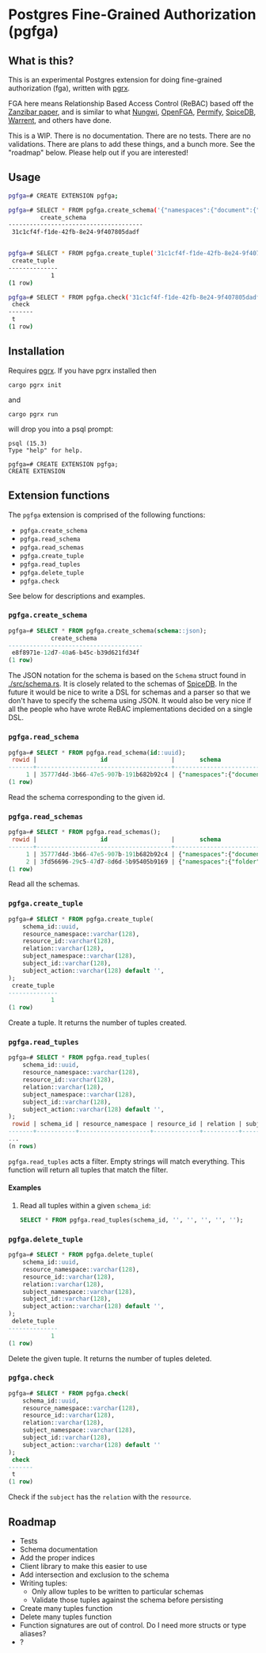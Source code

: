 # Postgres Fine-Grained Authorization (pgfga)

## What is this?

This is an experimental Postgres extension for doing fine-grained authorization
(fga), written with [pgrx](https://github.com/pgcentralfoundation/pgrx).

FGA here means Relationship Based Access Control (ReBAC) based off the
[Zanzibar paper](https://research.google/pubs/pub48190/), and is similar to what
[Nungwi](https://github.com/craigpastro/nungwi),
[OpenFGA](https://github.com/openfga/openfga),
[Permify](https://github.com/Permify/permify),
[SpiceDB](https://github.com/authzed/spicedb),
[Warrent](https://github.com/warrant-dev/warrant), and others have done.

This is a WIP. There is no documentation. There are no tests. There are no
validations. There are plans to add these things, and a bunch more. See the
"roadmap" below. Please help out if you are interested!

## Usage

```bash
pgfga=# CREATE EXTENSION pgfga;

pgfga=# SELECT * FROM pgfga.create_schema('{"namespaces":{"document":{"relations":{"viewer":[{"namespace":"user"}]},"permissions":{"can_view":{"union":[{"computedUserset":"viewer"},{"tupleToUserset":["parent","can_view"]}]}}},"user":{"relations":{},"permissions":{}}}}');
         create_schema          
--------------------------------------
 31c1cf4f-f1de-42fb-8e24-9f407805dadf


pgfga=# SELECT * FROM pgfga.create_tuple('31c1cf4f-f1de-42fb-8e24-9f407805dadf', 'document', '1', 'viewer', 'user', 'anya', '');
 create_tuple 
--------------
            1
(1 row)

pgfga=# SELECT * FROM pgfga.check('31c1cf4f-f1de-42fb-8e24-9f407805dadf', 'document', '1', 'viewer', 'user', 'anya', '');
 check 
-------
 t
(1 row)
```

## Installation

Requires [pgrx](https://github.com/pgcentralfoundation/pgrx). If you have pgrx
installed then

```
cargo pgrx init
```

and

```
cargo pgrx run
```

will drop you into a psql prompt:

```
psql (15.3)
Type "help" for help.

pgfga=# CREATE EXTENSION pgfga;
CREATE EXTENSION
```

## Extension functions

The `pgfga` extension is comprised of the following functions:

- `pgfga.create_schema`
- `pgfga.read_schema`
- `pgfga.read_schemas`
- `pgfga.create_tuple`
- `pgfga.read_tuples`
- `pgfga.delete_tuple`
- `pgfga.check`

See below for descriptions and examples.

### `pgfga.create_schema`

```sql
pgfga=# SELECT * FROM pgfga.create_schema(schema::json);
            create_schema             
--------------------------------------
 e8f8971e-12d7-40a6-b45c-b39d621fd34f
(1 row)
```

The JSON notation for the schema is based on the `Schema` struct found in
[./src/schema.rs](./src/schema.rs). It is closely related to the schemas of
[SpiceDB](https://github.com/authzed/spicedb). In the future it would be nice to
write a DSL for schemas and a parser so that we don't have to specify the schema
using JSON. It would also be very nice if all the people who have wrote ReBAC
implementations decided on a single DSL.

### `pgfga.read_schema`

```sql
pgfga=# SELECT * FROM pgfga.read_schema(id::uuid);
 rowid |                  id                  |       schema                       |          created_at           
-------+--------------------------------------+------------------------------------+-------------------------------
     1 | 35777d4d-3b66-47e5-907b-191b682b92c4 | {"namespaces":{"document":{...}}}" | 2023-09-17 09:40:00.897494-07
(1 row)
```

Read the schema corresponding to the given id.

### `pgfga.read_schemas`

```sql
pgfga=# SELECT * FROM pgfga.read_schemas();
 rowid |                  id                  |       schema                       |          created_at           
-------+--------------------------------------+------------------------------------+-------------------------------
     1 | 35777d4d-3b66-47e5-907b-191b682b92c4 | {"namespaces":{"document":{...}}}" | 2023-09-17 09:40:00.897494-07
     2 | 3fd56696-29c5-47d7-8d6d-5b95405b9169 | {"namespaces":{"folder":{...}}}"   | 2023-09-17 09:45:11.504819-07
(1 row)
```

Read all the schemas.

### `pgfga.create_tuple`

```sql
pgfga=# SELECT * FROM pgfga.create_tuple(
    schema_id::uuid,
    resource_namespace::varchar(128),
    resource_id::varchar(128),
    relation::varchar(128),
    subject_namespace::varchar(128),
    subject_id::varchar(128),
    subject_action::varchar(128) default '',
);
 create_tuple 
--------------
            1
(1 row)
```

Create a tuple. It returns the number of tuples created.

### `pgfga.read_tuples`

```sql
pgfga=# SELECT * FROM pgfga.read_tuples(
    schema_id::uuid,
    resource_namespace::varchar(128),
    resource_id::varchar(128),
    relation::varchar(128),
    subject_namespace::varchar(128),
    subject_id::varchar(128),
    subject_action::varchar(128) default '',
);
 rowid | schema_id | resource_namespace | resource_id | relation | subject_namespace | subject_id | subject_action 
-------+-----------+--------------------+-------------+----------+-------------------+------------+----------------
...
(n rows)
```

`pgfga.read_tuples` acts a filter. Empty strings will match everything. This
function will return all tuples that match the filter.

#### Examples

1. Read all tuples within a given `schema_id`:

   ```sql
   SELECT * FROM pgfga.read_tuples(schema_id, '', '', '', '', '');
   ```

### `pgfga.delete_tuple`

```sql
pgfga=# SELECT * FROM pgfga.delete_tuple(
    schema_id::uuid,
    resource_namespace::varchar(128),
    resource_id::varchar(128),
    relation::varchar(128),
    subject_namespace::varchar(128),
    subject_id::varchar(128),
    subject_action::varchar(128) default '',
);
 delete_tuple 
--------------
            1
(1 row)
```

Delete the given tuple. It returns the number of tuples deleted.

### `pgfga.check`

```sql
pgfga=# SELECT * FROM pgfga.check(
    schema_id::uuid,
    resource_namespace::varchar(128),
    resource_id::varchar(128),
    relation::varchar(128),
    subject_namespace::varchar(128),
    subject_id::varchar(128),
    subject_action::varchar(128) default ''
);
 check 
-------
 t
(1 row)
```

Check if the `subject` has the `relation` with the `resource`.

## Roadmap

- Tests
- Schema documentation
- Add the proper indices
- Client library to make this easier to use
- Add intersection and exclusion to the schema
- Writing tuples:
  - Only allow tuples to be written to particular schemas
  - Validate those tuples against the schema before persisting
- Create many tuples function
- Delete many tuples function
- Function signatures are out of control. Do I need more structs or type
  aliases?
- ?
